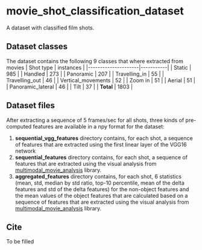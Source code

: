 # movie_shot_classification_dataset
A dataset with classified film shots.

## Dataset classes
The dataset contains the following 9 classes that where extracted from movies
| Shot type           | instances |
|---------------------|-----------|
| Static              | 985       |
| Handled             | 273       |
| Panoramic           | 207       |
| Travelling_in       | 55        |
| Travelling_out      | 46        |
| Vertical_movements  | 52        |
| Zoom in             | 51        |
| Aerial              | 51        |
| Panoramic_lateral   | 46        |
| Tilt                | 37        |
| **Total**           | 1803      |

## Dataset files

After extracting a sequence of 5 frames/sec for all shots, three kinds of pre-computed features are available in a npy format for the dataset: 

1. **sequential_vgg_features** directory contains, for each shot, a sequence of features that are extracted using the first linear layer of the VGG16 network
2. **sequential_features** directory contains, for each shot, a sequence of features that are extracted using the visual analysis from [multimodal_movie_analysis](https://github.com/tyiannak/multimodal_movie_analysis) library.
3. **aggregated_features** directory contains, for each shot, 6 statistics (mean, std, median by std ratio, top-10 percentile, mean of the delta features and std of the delta features) for the non-object features and the mean values of the object features that are calculated based on a sequence of features that are extracted using the visual analysis from [multimodal_movie_analysis](https://github.com/tyiannak/multimodal_movie_analysis) library.

## Cite

To be filled 
